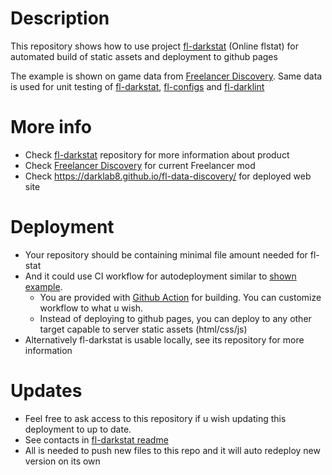 # Description

This repository shows how to use project [fl-darkstat](https://github.com/darklab8/fl-darkstat) (Online flstat)
for automated build of static assets and deployment to github pages

The example is shown on game data from [Freelancer Discovery](https://discoverygc.com/).
Same data is used for unit testing of [fl-darkstat](https://github.com/darklab8/fl-darkstat), [fl-configs](https://github.com/darklab8/fl-configs) and [fl-darklint](https://github.com/darklab8/fl-darklint)

# More info

- Check [fl-darkstat](https://github.com/darklab8/fl-darkstat) repository for more information about product
- Check [Freelancer Discovery](https://discoverygc.com/) for current Freelancer mod
- Check https://darklab8.github.io/fl-data-discovery/ for deployed web site

# Deployment

- Your repository should be containing minimal file amount needed for fl-stat
- And it could use CI workflow for autodeployment similar to [shown example](./.github/workflows/publish.yaml).
    - You are provided with [Github Action](https://github.com/darklab8/fl-darkstat/blob/master/.github/actions/build/action.yml) for building. You can customize workflow to what u wish.
    - Instead of deploying to github pages, you can deploy to any other target capable to server static assets (html/css/js)
- Alternatively fl-darkstat is usable locally, see its repository for more information

# Updates

- Feel free to ask access to this repository if u wish updating this deployment to up to date.
- See contacts in [fl-darkstat readme](https://github.com/darklab8/fl-darkstat)
- All is needed to push new files to this repo and it will auto redeploy new version on its own
